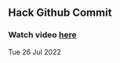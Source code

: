 
 ## Hack Github Commit 
 ### Watch video <a href="https://www.youtube.com">here</a> 
 Tue 26 Jul 2022 
